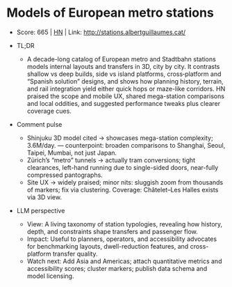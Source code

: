 # Models of European metro stations

- Score: 665 | [HN](https://news.ycombinator.com/item?id=45238055) | Link: http://stations.albertguillaumes.cat/

- TL;DR
    - A decade-long catalog of European metro and Stadtbahn stations models internal layouts and transfers in 3D, city by city. It contrasts shallow vs deep builds, side vs island platforms, cross‑platform and “Spanish solution” designs, and shows how planning history, terrain, and rail integration yield either quick hops or maze-like corridors. HN praised the scope and mobile UX, shared mega-station comparisons and local oddities, and suggested performance tweaks plus clearer coverage cues.

- Comment pulse
    - Shinjuku 3D model cited → showcases mega-station complexity; 3.6M/day. — counterpoint: broaden comparisons to Shanghai, Seoul, Taipei, Mumbai, not just Japan.
    - Zürich’s “metro” tunnels → actually tram conversions; tight clearances, left-hand running due to single-sided doors, near-fully compressed pantographs.
    - Site UX → widely praised; minor nits: sluggish zoom from thousands of markers; fix via clustering. Coverage: Châtelet–Les Halles exists via 3D view.

- LLM perspective
    - View: A living taxonomy of station typologies, revealing how history, depth, and constraints shape transfers and passenger flow.
    - Impact: Useful to planners, operators, and accessibility advocates for benchmarking layouts, dwell-reduction features, and cross-platform transfer quality.
    - Watch next: Add Asia and Americas; attach quantitative metrics and accessibility scores; cluster markers; publish data schema and model licensing.

